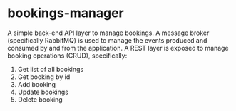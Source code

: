# bookings-manager
A simple back-end API layer to manage bookings.
A message broker (specifically RabbitMQ) is used to manage the events produced and consumed by and from the application.
A REST layer is exposed to manage booking operations (CRUD), specifically:

1. Get list of all bookings
2. Get booking by id
3. Add booking
4. Update bookings
5. Delete booking
